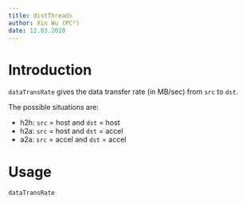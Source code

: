 ```yaml
---
title: distThreads
author: Xin Wu (PC²)
date: 12.03.2020
---
```


# Introduction

`dataTransRate` gives the data transfer rate (in MB/sec) from `src` to `dst`.

The possible situations are:

* h2h: `src` = host  and `dst` = host
* h2a: `src` = host  and `dst` = accel
* a2a: `src` = accel and `dst` = accel

# Usage

```bash
dataTransRate
```

